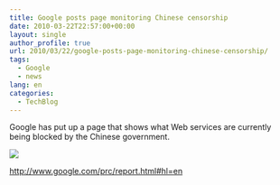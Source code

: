 ```yaml
---
title: Google posts page monitoring Chinese censorship
date: 2010-03-22T22:57:00+00:00
layout: single
author_profile: true
url: 2010/03/22/google-posts-page-monitoring-chinese-censorship/
tags:
  - Google
  - news
lang: en
categories: 
  - TechBlog
---
```

Google has put up a page that shows what Web services are currently being blocked by the Chinese government.

[![](http://2.bp.blogspot.com/_vaUVXcmC3OI/S6fuxT6crNI/AAAAAAAABXM/6MtrfJHJ_6w/s400/google.png)](http://2.bp.blogspot.com/_vaUVXcmC3OI/S6fuxT6crNI/AAAAAAAABXM/6MtrfJHJ_6w/s1600-h/google.png)

<http://www.google.com/prc/report.html#hl=en>